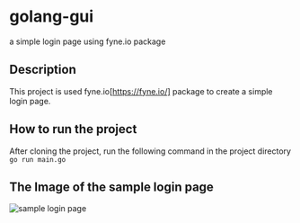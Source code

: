 # golang-gui
a simple login page using fyne.io package

## Description
This project is used fyne.io[https://fyne.io/] package to create a simple login page.

## How to run the project
After cloning the project, run the following command in the project directory
```go run main.go```

## The Image of the sample login page

![sample login page](demo-image.png)